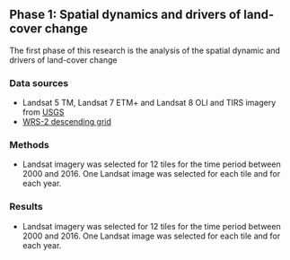 ## **Phase 1: Spatial dynamics and drivers of land-cover change**

The first phase of this research is the analysis of the spatial dynamic and drivers of land-cover change

### Data sources 
* Landsat 5 TM, Landsat 7 ETM+ and Landsat 8 OLI and TIRS imagery from [USGS](http://landsat.usgs.gov/index.php)
* [WRS-2 descending grid](http://landsat.usgs.gov/tools_wrs-2_shapefile.php) 

### Methods 
* Landsat imagery was selected for 12 tiles for the time period between 2000 and 2016. One Landsat image was selected for each tile and for each year. 

### <a name="results"></a>Results 
* Landsat imagery was selected for 12 tiles for the time period between 2000 and 2016. One Landsat image was selected for each tile and for each year.
